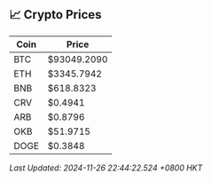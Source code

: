 ## 📈 Crypto Prices

| Coin | Price |
| ---- | ----- |
| BTC | $93049.2090 |
| ETH | $3345.7942 |
| BNB | $618.8323 |
| CRV | $0.4941 |
| ARB | $0.8796 |
| OKB | $51.9715 |
| DOGE | $0.3848 |

_Last Updated: 2024-11-26 22:44:22.524 +0800 HKT_